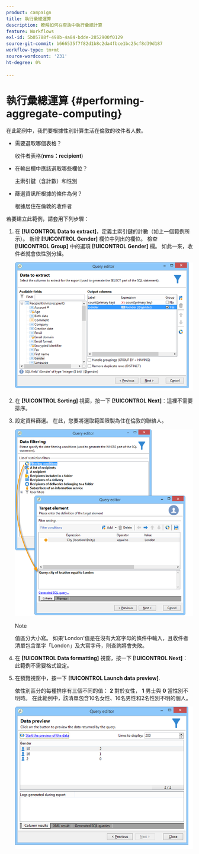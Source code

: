 ```yaml
---
product: campaign
title: 執行彙總運算
description: 瞭解如何在查詢中執行彙總計算
feature: Workflows
exl-id: 5b05788f-498b-4a84-bdde-2852900f0129
source-git-commit: b666535f7f82d1b8c2da4fbce1bc25cf8d39d187
workflow-type: tm+mt
source-wordcount: '231'
ht-degree: 0%

---
```


# 執行彙總運算 {#performing-aggregate-computing}



在此範例中，我們要根據性別計算生活在倫敦的收件者人數。

* 需要選取哪個表格？

  收件者表格(**nms：recipient**)

* 在輸出欄中應該選取哪些欄位？

  主索引鍵（含計數）和性別

* 篩選資訊所根據的條件為何？

  根據居住在倫敦的收件者

若要建立此範例，請套用下列步驟：

1. 在 **[!UICONTROL Data to extract]**，定義主索引鍵的計數（如上一個範例所示）。 新增 **[!UICONTROL Gender]** 欄位中列出的欄位。 檢查 **[!UICONTROL Group]** 中的選項 **[!UICONTROL Gender]** 欄。 如此一來，收件者就會依性別分組。

   ![](assets/query_editor_nveau_27.png)

1. 在 **[!UICONTROL Sorting]** 視窗，按一下 **[!UICONTROL Next]**：這裡不需要排序。
1. 設定資料篩選。 在此，您要將選取範圍限製為住在倫敦的聯絡人。

   ![](assets/query_editor_22.png)

   >[!NOTE]
   >
   >值區分大小寫。 如果&#39;London&#39;值是在沒有大寫字母的條件中輸入，且收件者清單包含單字「London」及大寫字母，則查詢將會失敗。

1. 在 **[!UICONTROL Data formatting]** 視窗，按一下 **[!UICONTROL Next]**：此範例不需要格式設定。
1. 在預覽視窗中，按一下 **[!UICONTROL Launch data preview]**.

   依性別區分的每種排序有三個不同的值： **2** 對於女性， **1** 男士與 **0** 當性別不明時。 在此範例中，該清單包含10名女性、16名男性和2名性別不明的個人。

   ![](assets/query_editor_agregat_04.png)
